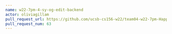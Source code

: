 ```yaml
---
name: w22-7pm-4-sy-og-edit-backend
actor: oliviagillam
pull_request_url: https://github.com/ucsb-cs156-w22/team04-w22-7pm-HappyCows/pull/63
pull_request_num: 63
---
```


